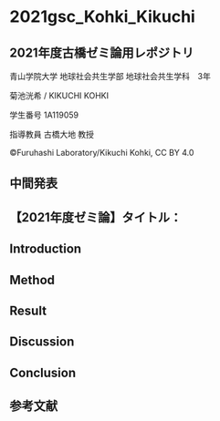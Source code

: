 # 2021gsc_Kohki_Kikuchi
## 2021年度古橋ゼミ論用レポジトリ
青山学院大学 地球社会共生学部 地球社会共生学科　3年

菊池洸希 / KIKUCHI KOHKI

学生番号 1A119059

指導教員 古橋大地 教授

©︎Furuhashi Laboratory/Kikuchi Kohki, CC BY 4.0

## 中間発表
## 【2021年度ゼミ論】タイトル：
## Introduction
## Method
## Result
## Discussion
## Conclusion
## 参考文献
